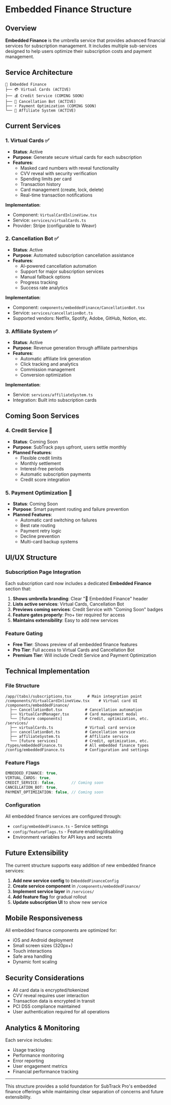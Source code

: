 # Embedded Finance Structure

## Overview

**Embedded Finance** is the umbrella service that provides advanced financial services for subscription management. It includes multiple sub-services designed to help users optimize their subscription costs and payment management.

## Service Architecture

```
🏦 Embedded Finance
├── 💳 Virtual Cards (ACTIVE)
├── 💰 Credit Service (COMING SOON)
├── 🤖 Cancellation Bot (ACTIVE)
├── ⚡ Payment Optimization (COMING SOON)
└── 🔗 Affiliate System (ACTIVE)
```

## Current Services

### 1. Virtual Cards ✅
- **Status**: Active
- **Purpose**: Generate secure virtual cards for each subscription
- **Features**:
  - Masked card numbers with reveal functionality
  - CVV reveal with security verification
  - Spending limits per card
  - Transaction history
  - Card management (create, lock, delete)
  - Real-time transaction notifications

**Implementation**:
- Component: `VirtualCardInlineView.tsx`
- Service: `services/virtualCards.ts`
- Provider: Stripe (configurable to Weavr)

### 2. Cancellation Bot ✅
- **Status**: Active
- **Purpose**: Automated subscription cancellation assistance
- **Features**:
  - AI-powered cancellation automation
  - Support for major subscription services
  - Manual fallback options
  - Progress tracking
  - Success rate analytics

**Implementation**:
- Component: `components/embeddedFinance/CancellationBot.tsx`
- Service: `services/cancellationBot.ts`
- Supported vendors: Netflix, Spotify, Adobe, GitHub, Notion, etc.

### 3. Affiliate System ✅
- **Status**: Active
- **Purpose**: Revenue generation through affiliate partnerships
- **Features**:
  - Automatic affiliate link generation
  - Click tracking and analytics
  - Commission management
  - Conversion optimization

**Implementation**:
- Service: `services/affiliateSystem.ts`
- Integration: Built into subscription cards

## Coming Soon Services

### 4. Credit Service 🚧
- **Status**: Coming Soon
- **Purpose**: SubTrack pays upfront, users settle monthly
- **Planned Features**:
  - Flexible credit limits
  - Monthly settlement
  - Interest-free periods
  - Automatic subscription payments
  - Credit score integration

### 5. Payment Optimization 🚧
- **Status**: Coming Soon
- **Purpose**: Smart payment routing and failure prevention
- **Planned Features**:
  - Automatic card switching on failures
  - Best rate routing
  - Payment retry logic
  - Decline prevention
  - Multi-card backup systems

## UI/UX Structure

### Subscription Page Integration

Each subscription card now includes a dedicated **Embedded Finance** section that:

1. **Shows umbrella branding**: Clear "🏦 Embedded Finance" header
2. **Lists active services**: Virtual Cards, Cancellation Bot
3. **Previews coming services**: Credit Service with "Coming Soon" badges
4. **Feature gates properly**: Pro+ tier required for access
5. **Maintains extensibility**: Easy to add new services

### Feature Gating

- **Free Tier**: Shows preview of all embedded finance features
- **Pro Tier**: Full access to Virtual Cards and Cancellation Bot
- **Premium Tier**: Will include Credit Service and Payment Optimization

## Technical Implementation

### File Structure
```
/app/(tabs)/subscriptions.tsx       # Main integration point
/components/VirtualCardInlineView.tsx    # Virtual card UI
/components/embeddedFinance/
  ├── CancellationBot.tsx          # Cancellation automation
  ├── VirtualCardManager.tsx       # Card management modal
  └── [future components]          # Credit, optimization, etc.
/services/
  ├── virtualCards.ts              # Virtual card service
  ├── cancellationBot.ts           # Cancellation service
  ├── affiliateSystem.ts           # Affiliate service
  └── [future services]            # Credit, optimization, etc.
/types/embeddedFinance.ts          # All embedded finance types
/config/embeddedFinance.ts         # Configuration and settings
```

### Feature Flags
```typescript
EMBEDDED_FINANCE: true,
VIRTUAL_CARDS: true,
CREDIT_SERVICE: false,       // Coming soon
CANCELLATION_BOT: true,
PAYMENT_OPTIMIZATION: false, // Coming soon
```

### Configuration
All embedded finance services are configured through:
- `config/embeddedFinance.ts` - Service settings
- `config/featureFlags.ts` - Feature enabling/disabling
- Environment variables for API keys and secrets

## Future Extensibility

The current structure supports easy addition of new embedded finance services:

1. **Add new service config** to `EmbeddedFinanceConfig`
2. **Create service component** in `/components/embeddedFinance/`
3. **Implement service layer** in `/services/`
4. **Add feature flag** for gradual rollout
5. **Update subscription UI** to show new service

## Mobile Responsiveness

All embedded finance components are optimized for:
- iOS and Android deployment
- Small screen sizes (320px+)
- Touch interactions
- Safe area handling
- Dynamic font scaling

## Security Considerations

- All card data is encrypted/tokenized
- CVV reveal requires user interaction
- Transaction data is encrypted in transit
- PCI DSS compliance maintained
- User authentication required for all operations

## Analytics & Monitoring

Each service includes:
- Usage tracking
- Performance monitoring
- Error reporting
- User engagement metrics
- Financial performance tracking

---

This structure provides a solid foundation for SubTrack Pro's embedded finance offerings while maintaining clear separation of concerns and future extensibility.
